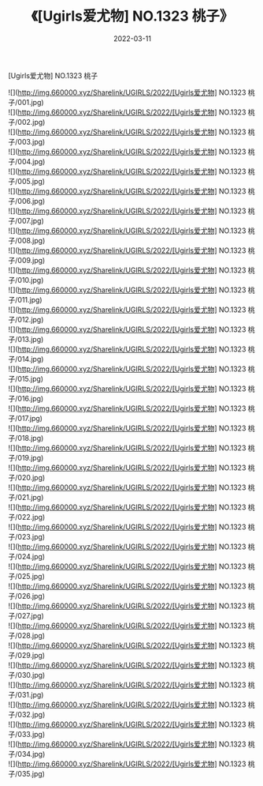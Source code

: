 ﻿---
layout: post
title:  《[Ugirls爱尤物] NO.1323 桃子》
date:   2022-03-11
img: http://img.660000.xyz/Sharelink/UGIRLS/2022/[Ugirls爱尤物] NO.1323 桃子/000.jpg
categories: [美女, 清纯, 唯美]
---

[Ugirls爱尤物] NO.1323 桃子

 ![](http://img.660000.xyz/Sharelink/UGIRLS/2022/[Ugirls爱尤物] NO.1323 桃子/001.jpg) <br>![](http://img.660000.xyz/Sharelink/UGIRLS/2022/[Ugirls爱尤物] NO.1323 桃子/002.jpg) <br>![](http://img.660000.xyz/Sharelink/UGIRLS/2022/[Ugirls爱尤物] NO.1323 桃子/003.jpg) <br>![](http://img.660000.xyz/Sharelink/UGIRLS/2022/[Ugirls爱尤物] NO.1323 桃子/004.jpg) <br>![](http://img.660000.xyz/Sharelink/UGIRLS/2022/[Ugirls爱尤物] NO.1323 桃子/005.jpg) <br>![](http://img.660000.xyz/Sharelink/UGIRLS/2022/[Ugirls爱尤物] NO.1323 桃子/006.jpg) <br>![](http://img.660000.xyz/Sharelink/UGIRLS/2022/[Ugirls爱尤物] NO.1323 桃子/007.jpg) <br>![](http://img.660000.xyz/Sharelink/UGIRLS/2022/[Ugirls爱尤物] NO.1323 桃子/008.jpg) <br>![](http://img.660000.xyz/Sharelink/UGIRLS/2022/[Ugirls爱尤物] NO.1323 桃子/009.jpg) <br>![](http://img.660000.xyz/Sharelink/UGIRLS/2022/[Ugirls爱尤物] NO.1323 桃子/010.jpg) <br>![](http://img.660000.xyz/Sharelink/UGIRLS/2022/[Ugirls爱尤物] NO.1323 桃子/011.jpg) <br>![](http://img.660000.xyz/Sharelink/UGIRLS/2022/[Ugirls爱尤物] NO.1323 桃子/012.jpg) <br>![](http://img.660000.xyz/Sharelink/UGIRLS/2022/[Ugirls爱尤物] NO.1323 桃子/013.jpg) <br>![](http://img.660000.xyz/Sharelink/UGIRLS/2022/[Ugirls爱尤物] NO.1323 桃子/014.jpg) <br>![](http://img.660000.xyz/Sharelink/UGIRLS/2022/[Ugirls爱尤物] NO.1323 桃子/015.jpg) <br>![](http://img.660000.xyz/Sharelink/UGIRLS/2022/[Ugirls爱尤物] NO.1323 桃子/016.jpg) <br>![](http://img.660000.xyz/Sharelink/UGIRLS/2022/[Ugirls爱尤物] NO.1323 桃子/017.jpg) <br>![](http://img.660000.xyz/Sharelink/UGIRLS/2022/[Ugirls爱尤物] NO.1323 桃子/018.jpg) <br>![](http://img.660000.xyz/Sharelink/UGIRLS/2022/[Ugirls爱尤物] NO.1323 桃子/019.jpg) <br>![](http://img.660000.xyz/Sharelink/UGIRLS/2022/[Ugirls爱尤物] NO.1323 桃子/020.jpg) <br>![](http://img.660000.xyz/Sharelink/UGIRLS/2022/[Ugirls爱尤物] NO.1323 桃子/021.jpg) <br>![](http://img.660000.xyz/Sharelink/UGIRLS/2022/[Ugirls爱尤物] NO.1323 桃子/022.jpg) <br>![](http://img.660000.xyz/Sharelink/UGIRLS/2022/[Ugirls爱尤物] NO.1323 桃子/023.jpg) <br>![](http://img.660000.xyz/Sharelink/UGIRLS/2022/[Ugirls爱尤物] NO.1323 桃子/024.jpg) <br>![](http://img.660000.xyz/Sharelink/UGIRLS/2022/[Ugirls爱尤物] NO.1323 桃子/025.jpg) <br>![](http://img.660000.xyz/Sharelink/UGIRLS/2022/[Ugirls爱尤物] NO.1323 桃子/026.jpg) <br>![](http://img.660000.xyz/Sharelink/UGIRLS/2022/[Ugirls爱尤物] NO.1323 桃子/027.jpg) <br>![](http://img.660000.xyz/Sharelink/UGIRLS/2022/[Ugirls爱尤物] NO.1323 桃子/028.jpg) <br>![](http://img.660000.xyz/Sharelink/UGIRLS/2022/[Ugirls爱尤物] NO.1323 桃子/029.jpg) <br>![](http://img.660000.xyz/Sharelink/UGIRLS/2022/[Ugirls爱尤物] NO.1323 桃子/030.jpg) <br>![](http://img.660000.xyz/Sharelink/UGIRLS/2022/[Ugirls爱尤物] NO.1323 桃子/031.jpg) <br>![](http://img.660000.xyz/Sharelink/UGIRLS/2022/[Ugirls爱尤物] NO.1323 桃子/032.jpg) <br>![](http://img.660000.xyz/Sharelink/UGIRLS/2022/[Ugirls爱尤物] NO.1323 桃子/033.jpg) <br>![](http://img.660000.xyz/Sharelink/UGIRLS/2022/[Ugirls爱尤物] NO.1323 桃子/034.jpg) <br>![](http://img.660000.xyz/Sharelink/UGIRLS/2022/[Ugirls爱尤物] NO.1323 桃子/035.jpg) <br>